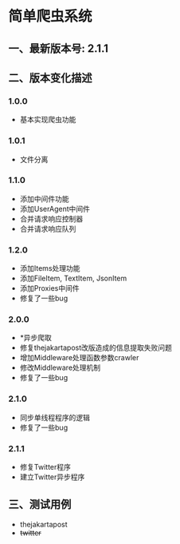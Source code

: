 # 简单爬虫系统 #

## 一、最新版本号: 2.1.1 ##

## 二、版本变化描述 ##

### 1.0.0 ###

- 基本实现爬虫功能

### 1.0.1 ###

- 文件分离

### 1.1.0 ###

- 添加中间件功能
- 添加UserAgent中间件
- 合并请求响应控制器
- 合并请求响应队列

### 1.2.0 ###

- 添加Items处理功能
- 添加FileItem, TextItem, JsonItem
- 添加Proxies中间件
- 修复了一些bug

### 2.0.0 ###

- *异步爬取
- 修复thejakartapost改版造成的信息提取失败问题
- 增加Middleware处理函数参数crawler
- 修改Middleware处理机制
- 修复了一些bug

### 2.1.0 ###

- 同步单线程程序的逻辑
- 修复了一些bug

### 2.1.1 ###

- 修复Twitter程序
- 建立Twitter异步程序

## 三、测试用例 ##

- thejakartapost
- ~~twitter~~
